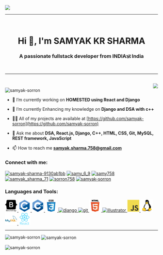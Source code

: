 <img align="center" src="https://camo.githubusercontent.com/1f034ebfc52e5fdcc097e7b3c6c9100e1fd606f5a99af8ea35f1d3a936bbfdfa/687474703a2f2f7777772e7072616d756b686469676974616c2e636f6d2f77702d636f6e74656e742f75706c6f6164732f323031382f30372f4e65772d504e432d416e696d617465642d42616e6e6572732e676966"/>
<br/><hr/><br/>
<h1 align="center">Hi 👋, I'm SAMYAK KR SHARMA</h1>
<h3 align="center">A passionate fullstack developer from INDIA🕉️ India</h3><br/><hr/><br/>
<img align="right" src="https://media2.giphy.com/media/v1.Y2lkPTc5MGI3NjExOTZvdGJpczd3eDYyaWtrZXBmYjEyeDBreGMzbDF2dnZlYXpydGtmayZlcD12MV9pbnRlcm5hbF9naWZfYnlfaWQmY3Q9Zw/2IudUHdI075HL02Pkk/giphy.gif"/>

<p align="left"> <img src="https://komarev.com/ghpvc/?username=samyak-sorron&label=Profile%20views&color=0e75b6&style=flat" alt="samyak-sorron" /> </p>

- 🔭 I’m currently working on **HOMESTED using React and Django**

- 🌱 I’m currently Enhancing my knowledge on **Django and DSA with c++**

- 👨‍💻 All of my projects are available at [https://github.com/samyak-sorron](https://github.com/samyak-sorron)

- 💬 Ask me about **DSA, React.js, Django, C++, HTML, CSS, Git, MySQL, REST framework, JavaScript**

- 📫 How to reach me **samyak.sharma.758@gmail.com**

<h3 align="left">Connect with me:</h3>
<p align="left">
<a href="https://linkedin.com/in/samyak-sharma-9130ab1bb" target="blank"><img align="center" src="https://raw.githubusercontent.com/rahuldkjain/github-profile-readme-generator/master/src/images/icons/Social/linked-in-alt.svg" alt="samyak-sharma-9130ab1bb" height="30" width="40" /></a>
<a href="https://instagram.com/samy_6_9" target="blank"><img align="center" src="https://raw.githubusercontent.com/rahuldkjain/github-profile-readme-generator/master/src/images/icons/Social/instagram.svg" alt="samy_6_9" height="30" width="40" /></a>
<a href="https://www.codechef.com/users/samy758" target="blank"><img align="center" src="https://cdn.jsdelivr.net/npm/simple-icons@3.1.0/icons/codechef.svg" alt="samy758" height="30" width="40" /></a>
<a href="https://www.hackerrank.com/samyak_sharma_71" target="blank"><img align="center" src="https://raw.githubusercontent.com/rahuldkjain/github-profile-readme-generator/master/src/images/icons/Social/hackerrank.svg" alt="samyak_sharma_71" height="30" width="40" /></a>
<a href="https://codeforces.com/profile/sorron758" target="blank"><img align="center" src="https://raw.githubusercontent.com/rahuldkjain/github-profile-readme-generator/master/src/images/icons/Social/codeforces.svg" alt="sorron758" height="30" width="40" /></a>
<a href="https://www.leetcode.com/samyak-sorron" target="blank"><img align="center" src="https://raw.githubusercontent.com/rahuldkjain/github-profile-readme-generator/master/src/images/icons/Social/leet-code.svg" alt="samyak-sorron" height="30" width="40" /></a>
</p>

<h3 align="left">Languages and Tools:</h3>
<p align="left"> <a href="https://getbootstrap.com" target="_blank" rel="noreferrer"> <img src="https://raw.githubusercontent.com/devicons/devicon/master/icons/bootstrap/bootstrap-plain-wordmark.svg" alt="bootstrap" width="40" height="40"/> </a> <a href="https://www.cprogramming.com/" target="_blank" rel="noreferrer"> <img src="https://raw.githubusercontent.com/devicons/devicon/master/icons/c/c-original.svg" alt="c" width="40" height="40"/> </a> <a href="https://www.w3schools.com/cpp/" target="_blank" rel="noreferrer"> <img src="https://raw.githubusercontent.com/devicons/devicon/master/icons/cplusplus/cplusplus-original.svg" alt="cplusplus" width="40" height="40"/> </a> <a href="https://www.w3schools.com/css/" target="_blank" rel="noreferrer"> <img src="https://raw.githubusercontent.com/devicons/devicon/master/icons/css3/css3-original-wordmark.svg" alt="css3" width="40" height="40"/> </a> <a href="https://www.djangoproject.com/" target="_blank" rel="noreferrer"> <img src="https://cdn.worldvectorlogo.com/logos/django.svg" alt="django" width="40" height="40"/> </a> <a href="https://git-scm.com/" target="_blank" rel="noreferrer"> <img src="https://www.vectorlogo.zone/logos/git-scm/git-scm-icon.svg" alt="git" width="40" height="40"/> </a> <a href="https://www.w3.org/html/" target="_blank" rel="noreferrer"> <img src="https://raw.githubusercontent.com/devicons/devicon/master/icons/html5/html5-original-wordmark.svg" alt="html5" width="40" height="40"/> </a> <a href="https://www.adobe.com/in/products/illustrator.html" target="_blank" rel="noreferrer"> <img src="https://www.vectorlogo.zone/logos/adobe_illustrator/adobe_illustrator-icon.svg" alt="illustrator" width="40" height="40"/> </a> <a href="https://developer.mozilla.org/en-US/docs/Web/JavaScript" target="_blank" rel="noreferrer"> <img src="https://raw.githubusercontent.com/devicons/devicon/master/icons/javascript/javascript-original.svg" alt="javascript" width="40" height="40"/> </a> <a href="https://www.linux.org/" target="_blank" rel="noreferrer"> <img src="https://raw.githubusercontent.com/devicons/devicon/master/icons/linux/linux-original.svg" alt="linux" width="40" height="40"/> </a> <a href="https://www.mysql.com/" target="_blank" rel="noreferrer"> <img src="https://raw.githubusercontent.com/devicons/devicon/master/icons/mysql/mysql-original-wordmark.svg" alt="mysql" width="40" height="40"/> </a> <a href="https://reactjs.org/" target="_blank" rel="noreferrer"> <img src="https://raw.githubusercontent.com/devicons/devicon/master/icons/react/react-original-wordmark.svg" alt="react" width="40" height="40"/> </a> </p><hr/>


<p><img align="left" src="https://github-readme-stats.vercel.app/api/top-langs?username=samyak-sorron&show_icons=true&locale=en&layout=compact" alt="samyak-sorron" /></p>

<p>&nbsp;<img align="center" src="https://github-readme-stats.vercel.app/api?username=samyak-sorron&show_icons=true&locale=en" alt="samyak-sorron" /></p>

<p><img align="center" src="https://github-readme-streak-stats.herokuapp.com/?user=samyak-sorron&" alt="samyak-sorron" /></p>
